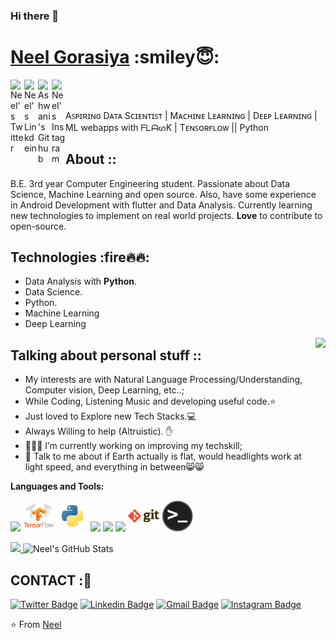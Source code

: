### Hi there 👋

# <a href="https://www.linkedin.com/in/gorasiyaneel/">Neel Gorasiya</a> :smiley😇:

<a href="https://twitter.com/Neel_3056">
  <img align="left" alt="Neel's Twitter" width="22px" src="https://cdn.jsdelivr.net/npm/simple-icons@v3/icons/twitter.svg" />
</a>
<a href="https://linkedin.com/in/gorasiyaneel">
  <img align="left" alt="Neel's Linkdein" width="22px" src="https://cdn.jsdelivr.net/npm/simple-icons@v3/icons/linkedin.svg" />
</a>
<a href="https://github.com/Neel2904">
  <img align="left" alt="Ashwani's Github" width="22px" src="https://cdn.jsdelivr.net/npm/simple-icons@v3/icons/github.svg" />
</a>
<a href="https://instagram.com/neelg._.3056">
  <img align="left" alt="Neel's Instagram" width="22px" src="https://cdn.jsdelivr.net/npm/simple-icons@v3/icons/instagram.svg" />
</a>

<br/>
<br/>



Aꜱᴘɪʀɪɴɢ Dᴀᴛᴀ Sᴄɪᴇɴᴛɪꜱᴛ | Mᴀᴄʜɪɴᴇ Lᴇᴀʀɴɪɴɢ | Dᴇᴇᴘ Lᴇᴀʀɴɪɴɢ | ML webapps with ᖴᒪᗩᔕK | Tᴇɴꜱᴏʀғʟᴏᴡ ||
Python

## About ::
   B.E. 3rd year Computer Engineering student. Passionate about Data Science, Machine Learning and open source. Also, have some experience in Android Development with flutter and Data Analysis. Currently learning new technologies to implement on real world projects. **Love** to contribute to open-source.


   
## Technologies :fire🔥🔥:
- Data Analysis with **Python**.
- Data Science.
- Python.
- Machine Learning
- Deep Learning

<a href="https://samujjwaal.tech/"><img src="https://github.com/samujjwaal/samujjwaal/raw/master/etc/python.png" align="right" height="200" /></a>
## Talking about personal stuff ::
-  My interests are with Natural Language Processing/Understanding, Computer vision, Deep Learning, etc..;
- While Coding, Listening Music and developing useful code.⭐️
- Just loved to Explore new Tech Stacks.💻
- Always Willing to help (Altruistic). ✋
- 👨🏽‍💻 I’m currently working on improving my techskill;
- 💬 Talk to me about if Earth actually is flat, would headlights work at light speed, and everything in between😸😸

**Languages and Tools:**  

<code><img height="50" src="https://pytorch.org/assets/images/pytorch-logo.png"></code>
<code><img height="50" src="https://raw.githubusercontent.com/github/explore/80688e429a7d4ef2fca1e82350fe8e3517d3494d/topics/tensorflow/tensorflow.png"></code>
<code><img height="50" src="https://raw.githubusercontent.com/github/explore/80688e429a7d4ef2fca1e82350fe8e3517d3494d/topics/python/python.png"></code>
<code><img height="50" src="https://cdn.jsdelivr.net/npm/simple-icons@3.4.0/icons/jupyter.svg"></code>
<code><img height="50" src="https://cdn.jsdelivr.net/npm/simple-icons@3.4.0/icons/heroku.svg"></code>
<code><img height="50" src="https://cdn.jsdelivr.net/npm/simple-icons@3.4.0/icons/flask.svg"></code>
<code><img height="50" src="https://raw.githubusercontent.com/github/explore/80688e429a7d4ef2fca1e82350fe8e3517d3494d/topics/git/git.png"></code>
<code><img height="50" src="https://raw.githubusercontent.com/github/explore/80688e429a7d4ef2fca1e82350fe8e3517d3494d/topics/terminal/terminal.png"></code>



<a href="https://github.com/Neel2904">
  <img src="https://github-readme-stats.vercel.app/api/top-langs/?username=Neel2904&theme=radical&hide=glsl,python" />
</a>
<img src="https://github-readme-stats.vercel.app/api?username=Neel2904&&show_icons=true&theme=radical&line_height=27&v=5" alt="Neel's GitHub Stats" />


##  CONTACT ::speech_balloon:
[![Twitter Badge](https://img.shields.io/badge/-@Neel_3056-1ca0f1?style=flat-square&labelColor=1ca0f1&logo=twitter&logoColor=white&link=https://twitter.com/Neel_3056)](https://twitter.com/Neel_3056) [![Linkedin Badge](https://img.shields.io/badge/-Neel-blue?style=flat-square&logo=Linkedin&logoColor=white&link=https://www.linkedin.com/in/gorasiyaneel/)](https://www.linkedin.com/in/gorasiyaneel/) [![Gmail Badge](https://img.shields.io/badge/-mgorasiya1974@gmail.com-c14438?style=flat-square&logo=Gmail&logoColor=white&link=mailto:mgorasiya1974@gmail.com)](mailto:mgorasiya1974@gmail.com) [![Instagram Badge](https://img.shields.io/badge/-@Neel-e4405f?style=flat-square&labelColor=f94877&logo=instagram&logoColor=white&link=https://www.instagram.com/Neel/)](https://www.instagram.com/neelg._.3056/)




⭐️ From [Neel](https://github.com/Neel2904)

